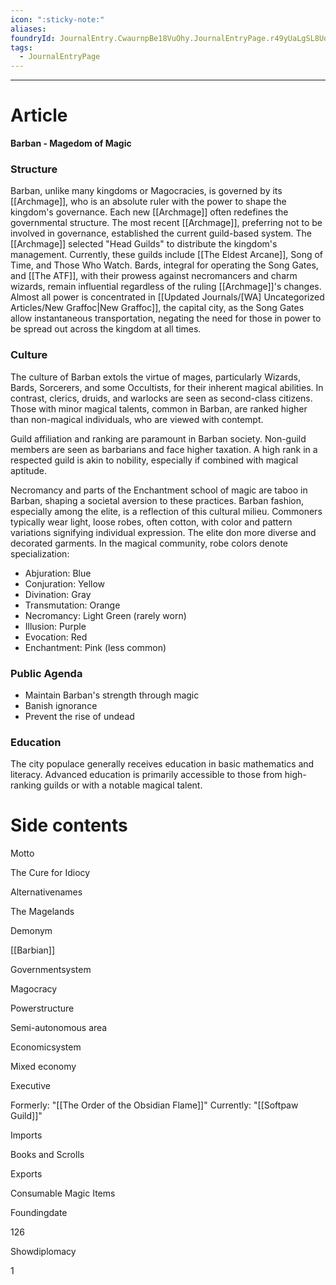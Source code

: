 ```yaml
---
icon: ":sticky-note:"
aliases: 
foundryId: JournalEntry.CwaurnpBe18VuOhy.JournalEntryPage.r49yUaLgSL8UoYFr
tags:
  - JournalEntryPage
---
```

---

# Article
**Barban - Magedom of Magic**

### Structure

Barban, unlike many kingdoms or Magocracies, is governed by its [[Archmage]], who is an absolute ruler with the power to shape the kingdom's governance. Each new [[Archmage]] often redefines the governmental structure. The most recent [[Archmage]], preferring not to be involved in governance, established the current guild-based system. The [[Archmage]] selected "Head Guilds" to distribute the kingdom's management. Currently, these guilds include [[The Eldest Arcane]], Song of Time, and Those Who Watch. Bards, integral for operating the Song Gates, and [[The ATF]], with their prowess against necromancers and charm wizards, remain influential regardless of the ruling [[Archmage]]'s changes. Almost all power is concentrated in [[Updated Journals/[WA] Uncategorized Articles/New Graffoc|New Graffoc]], the capital city, as the Song Gates allow instantaneous transportation, negating the need for those in power to be spread out across the kingdom at all times.

### Culture

The culture of Barban extols the virtue of mages, particularly Wizards, Bards, Sorcerers, and some Occultists, for their inherent magical abilities. In contrast, clerics, druids, and warlocks are seen as second-class citizens. Those with minor magical talents, common in Barban, are ranked higher than non-magical individuals, who are viewed with contempt.

Guild affiliation and ranking are paramount in Barban society. Non-guild members are seen as barbarians and face higher taxation. A high rank in a respected guild is akin to nobility, especially if combined with magical aptitude.

Necromancy and parts of the Enchantment school of magic are taboo in Barban, shaping a societal aversion to these practices. Barban fashion, especially among the elite, is a reflection of this cultural milieu. Commoners typically wear light, loose robes, often cotton, with color and pattern variations signifying individual expression. The elite don more diverse and decorated garments. In the magical community, robe colors denote specialization:

*   Abjuration: Blue
*   Conjuration: Yellow
*   Divination: Gray
*   Transmutation: Orange
*   Necromancy: Light Green (rarely worn)
*   Illusion: Purple
*   Evocation: Red
*   Enchantment: Pink (less common)

### Public Agenda

*   Maintain Barban's strength through magic
*   Banish ignorance
*   Prevent the rise of undead

### Education

The city populace generally receives education in basic mathematics and literacy. Advanced education is primarily accessible to those from high-ranking guilds or with a notable magical talent.


# Side contents
Motto

The Cure for Idiocy

Alternativenames

The Magelands

Demonym

[[Barbian]]

Governmentsystem

Magocracy

Powerstructure

Semi-autonomous area

Economicsystem

Mixed economy

Executive

Formerly: "[[The Order of the Obsidian Flame]]" Currently: "[[Softpaw Guild]]"

Imports

Books and Scrolls

Exports

Consumable Magic Items

Foundingdate

126

Showdiplomacy

1